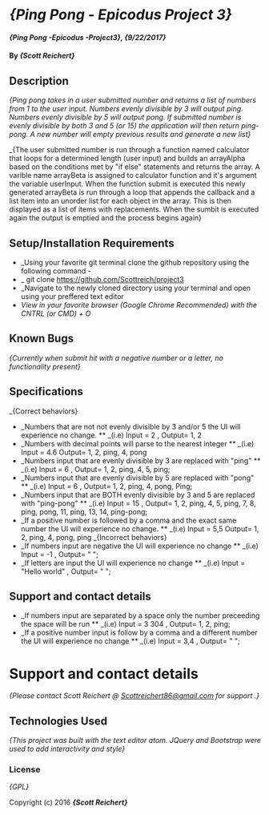 # _{Ping Pong - Epicodus Project 3}_

#### _{Ping Pong -Epicodus -Project3}, {9/22/2017}_

#### By _**{Scott Reichert}**_

## Description

_{Ping pong takes in a user submitted number and returns a list of numbers from 1 to the user input. Numbers evenly divisible by 3 will output ping. Numbers evenly divisible by 5 will output pong. If submitted number is evenly divisible by both 3 and 5 (or 15) the application will then return ping-pong. A new number will empty previous results and generate a new list}_

_{The user submitted number is run through a function named calculator that loops for a determined length (user input) and builds an arrayAlpha based on the conditions met by "if else" statements and returns the array. A varible name arrayBeta is assigned to calculator function and it's argument the variable userInput. When the function submit is executed this newly generated arrayBeta is run through a loop that appends the callback and a list item into an unorder list for each object in the array. This is then displayed as a list of items with replacements. When the sumbit is executed again the output is emptied and the process begins again}

## Setup/Installation Requirements

* _Using your favorite git terminal clone the github repository using the following command -
* _  git clone https://github.com/Scottreich/project3
* _Navigate to the newly cloned directory using your terminal and open using your preffered text editor
* _View in your favorite browser (Google Chrome Recommended) with the CNTRL (or CMD) + O_

## Known Bugs

_{Currently when submit hit with a negative number or a letter, no functionality present}_

## Specifications
_{Correct behaviors}
* _Numbers that are not not evenly divisible by 3 and/or 5 the UI will experience no change.
** _(i.e) Input = 2 , Output= 1, 2
* _Numbers with decimal points will parse to the nearest integer
** _(i.e) Input = 4.6 Output= 1, 2, ping, 4, pong
* _Numbers input that are evenly divisible by 3 are replaced with "ping"
** _(i.e) Input = 6 , Output= 1, 2, ping, 4, 5, ping;
* _Numbers input that are evenly divisible by 5 are replaced with "pong"
** _(i.e) Input = 6 , Output= 1, 2, ping, 4,  pong, Ping;
* _Numbers input that are BOTH evenly divisible by 3 and 5 are replaced with "ping-pong"
** _(i.e) Input = 15 , Output= 1, 2, ping, 4, 5, ping, 7, 8, ping, pong, 11, ping, 13, 14, ping-pong;
* _If a positive number is followed by a comma and the exact same number the UI will experience no change.
** _(i.e) Input = 5,5 Output= 1, 2, ping, 4, pong, ping
_{Incorrect behaviors}
* _If numbers input are negative the UI will experience no change
** _(i.e) Input = -1 , Output= " ";
* _If letters are input the UI will experience no change
** _(i.e) Input = "Hello world" , Output= " ";
## Support and contact details
* _If numbers input are separated by a space only the number preceeding the space will be run
** _(i.e) Input = 3 304 , Output= 1, 2, ping;
* _If a positive number input is follow by a comma and a different number the UI will experience no change
** _(i.e) Input = 3,4 , Output= " ";

# Support and contact details

_{Please contact Scott Reichert @ Scottreichert86@gmail.com for support .}_

## Technologies Used

_{This project was built with the text editor atom. JQuery and Bootstrap were used to add interactivity and style}_

### License

*{GPL}*

Copyright (c) 2016 **_{Scott Reichert}_**
